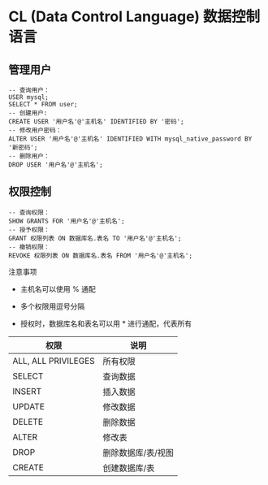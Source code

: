 
# CL (Data Control Language) 数据控制语言

## 管理用户
```mysql
-- 查询用户：
USER mysql;
SELECT * FROM user;
-- 创建用户:  
CREATE USER '用户名'@'主机名' IDENTIFIED BY '密码';
-- 修改用户密码：  
ALTER USER '用户名'@'主机名' IDENTIFIED WITH mysql_native_password BY '新密码';
-- 删除用户：  
DROP USER '用户名'@'主机名';
```


## 权限控制

```MySQL
-- 查询权限：  
SHOW GRANTS FOR '用户名'@'主机名';
-- 授予权限：  
GRANT 权限列表 ON 数据库名.表名 TO '用户名'@'主机名';
-- 撤销权限：  
REVOKE 权限列表 ON 数据库名.表名 FROM '用户名'@'主机名';
```

注意事项

- 主机名可以使用 % 通配

- 多个权限用逗号分隔

- 授权时，数据库名和表名可以用 * 进行通配，代表所有

| 权限 | 说明 |
| ---- | ---- |
| ALL, ALL PRIVILEGES | 所有权限 |
| SELECT | 查询数据 |
| INSERT | 插入数据 |
| UPDATE | 修改数据 |
| DELETE | 删除数据 |
| ALTER | 修改表 |
| DROP | 删除数据库/表/视图 |
| CREATE | 创建数据库/表 |
